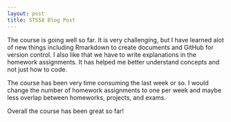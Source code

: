 ```yaml
---
layout: post
title: ST558 Blog Post
---
```


The course is going well so far. It is very 
challenging, but I have learned alot of new things including
Rmarkdown to create documents and GitHub for version control.
I also like that we have to write explanations in
the homework assignments. It has helped me better
understand concepts and not just how to code.

The course has been very time consuming the last week or so. 
I would change the number of homework assignments 
to one per week and maybe less overlap between
homeworks, projects, and exams.

Overall the course has been great so far!
